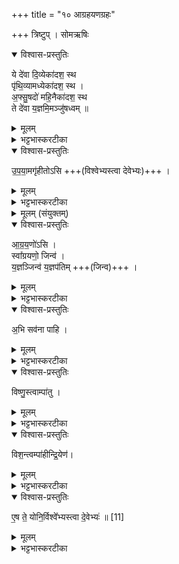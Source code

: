 +++
title = "१० आग्रहयणग्रहः"

+++
त्रिष्टुप् । सोमऋषिः
<details open><summary>विश्वास-प्रस्तुतिः</summary>

ये दे॑वा दि॒व्येका॑दश॒ स्थ   
पृ॑थि॒व्यामध्येका॑दश॒ स्थ ।   
अ॒फ्सु॒षदो॑ महि॒नैका॑दश॒ स्थ   
ते दे॑वा य॒ज्ञमि॒मञ्जु॑षध्वम् ॥
</details>

<details><summary>मूलम्</summary>

ये दे॑वा दि॒व्येका॑दश॒ स्थ   
पृ॑थि॒व्यामध्येका॑दश॒ स्थ ।   
अ॒फ्सु॒षदो॑ महि॒नैका॑दश॒ स्थ   
ते दे॑वा य॒ज्ञमि॒मञ्जु॑षध्वम् ॥
</details>

<details><summary>भट्टभास्करटीका</summary>

1आग्रयणं गृह्णाति - ये देवा इति चतुष्पदया पङ्क्त्या ॥ हे देवा ये यूयं दिवि द्युलोके एकादश स्थ एकश्च दश चेत्येकादश । 'सङ्ख्या' इति पूर्वपदप्रकृतिस्वरतम् । ये पृथिव्यामधि उपरि एकादश स्थ ये चाप्सुषदोन्तरिक्षसद एकादश स्थ । अप्सु सीदन्तीत्यप्सुषदः । 'तत्पुरुषे कृति' इत्यलुक्, सुपामादित्वात्षत्वम् । महिना महत्त्वेन । 'बहुलमन्यत्रापि' इति महेरिनच्प्रत्ययः, 'सुपां सुलुक्' इति तृतीयैकवचनस्य डादेशः । माहात्म्येन ह्यन्तरिक्षे सीदन्तीति ।   

एवं त्रयस्त्रिंशदपि यूयं हे देवा इममाग्रयणसाध्यं यज्ञं जुषध्वम् सेवध्वम् । नन्वस्य ग्रहस्य देवस्सविता पत्नीवानग्निः हरिवानिन्द्रः इति देवताः, न तु विश्वे देवाः । सत्यम्; सवितर्यग्नाविन्द्रे च द्युपृथिव्यन्तरिक्षस्था दश दशान्ये देवा अन्तर्भूता इति तेपि जुषध्वमित्युच्यते । पत्नीवदभिप्रायं वा ॥
</details>

<details open><summary>विश्वास-प्रस्तुतिः</summary>

उ॒प॒या॒मगृ॑हीतोऽसि  +++(विश्वेभ्यस्त्वा देवेभ्यः)+++ ।
</details>

<details><summary>मूलम्</summary>

उ॒प॒या॒मगृ॑हीतोऽसि  +++(विश्वेभ्यस्त्वा देवेभ्यः)+++ ।
</details>

<details><summary>भट्टभास्करटीका</summary>

इमामनुद्रुत्य 'उपयामगृहीतोसि विश्वेभ्यस्त्वा देवेभ्यः' इति गृह्णाति ॥ अस्य ग्रहणमन्त्रस्य साकाङ्क्षत्वात्सादनमन्त्रे श्रुतं विश्वेभ्यस्त्वेति सम्बध्यते ॥

-  [उदित आदित्येन्तर्यामं गृह्णाति अतिधारया पवमानस्य राज्ञः - उपयामगृहीतोसि ॥ उपयम्यन्ते स्वात्मन्येव नियम्यन्ते भूतजातान्यस्मिन् अभिन्नेधिकरणे इत्युपयामः पृथ्वी । 'इयं वा उपयामः' इति ब्राह्मणम् । 'हलश्च' इति घञ्, थाथादिस्वरेणान्तोदात्तत्वम् । तेन गृहीतस्त्वमसि ; कोन्यस्त्वां गृहीतुं क्षम इति भावः ; पृथिव्यापो गृहीष्यामीतिवत् । 'तृतीया कर्मणि' इति पूर्वपदप्रकृतिस्वरत्वम् । यद्वा - उपयामार्थं पृथिव्यर्थं गृहीतोसीति ; हे सोम ।   
ननु 'स्वाहा त्वा सुभवस्सूर्याय' इति मन्त्रवर्णनात् सूर्यदेवत्यः कथं पृथिवीदेवत्यः स्यात् ? नैतद्देवताभिधानं ; पृथिवीवासिनां प्रजानां यागद्वारेण स्थित्यर्थं गृहीतोसीति स्तूयते । यद्वा - पृथिव्यपि देवतैवास्य 'उपयामगृहीतोसीत्याहादितिदेवत्यास्तेन' इति, अदितिः पृथ्वी । 'चतुर्थी' इति योगविभागात्समासः । 'क्ते च' इति पूर्वपदप्रकृतिस्वरत्वम् । 'इयं वा उपयामस्तस्मादिमां प्रजा अनु प्रजायन्ते' इति ब्राह्मणम् ॥ ]
</details>



<details><summary>मूलम् (संयुक्तम्)</summary>

आग्रय॒णो॑ऽसि॒ स्वा᳚ग्रयणो॒ जिन्व॑ य॒ज्ञञ्जिन्व॑ य॒ज्ञप॑तिम॒भि सव॑ना पाहि॒ विष्णु॒स्त्वाम्पा॑तु॒ विश॒न्त्वम्पा॑हीन्द्रि॒येण 
</details>

<details open><summary>विश्वास-प्रस्तुतिः</summary>

आ॒ग्र॒य॒णो॑ऽसि ।  
स्वा᳚ग्रयणो॒ जिन्व॑ ।    
य॒ज्ञञ्जिन्व॑ य॒ज्ञप॑तिम्  +++(जिन्व)+++ ।  
</details>

<details><summary>मूलम्</summary>

आ॒ग्र॒य॒णो॑ऽसि ।  
स्वा᳚ग्रयणो॒ जिन्व॑ ।    
य॒ज्ञञ्जिन्व॑ य॒ज्ञप॑तिम्  +++(जिन्व)+++ ।  
</details>

<details><summary>भट्टभास्करटीका</summary>

2अधिवदते ॥ आग्रयणोसि आग्रयणाख्यो ग्रहस्त्वमस्ति । अग्रे इर्यते गृह्यत इत्यग्रयणः ग्रहाणामग्रेसरोसि । 'ते देवा आग्रयाणाग्रान्ग्रहानपश्यन्' इति ब्राह्मणम् । शकन्ध्वादित्वात्पररूपत्वम् । अग्रयाण एवाग्रयणाः । 'सान्नाय्यानुजावर' इत्यादिना स्वार्थिकोण्निपातितः । यद्वा - वाचा अग्रे प्रथममीयत इत्याग्रयणः । 'वाग्वै देवेभ्यः' इत्यादि ब्राह्मणं 'तदाग्रयणस्याग्रयणत्वम्' इत्यन्तम् ।   

स्वाग्रयाणः, अग्र्यं श्रैष्ठ्यं यन्ति प्राप्नुवन्त्यनेनेत्याग्रयणः, शोभन आग्रयणस्स्वाग्रयणः । त्वां गृहीत्वा देवा अग्रं पर्यायन् । तथा यजमानोपि त्वां गृहीत्वा समानानामग्रं पर्येत्विति भावः । 'अग्रमेव समानानां पर्येति' इति ब्राह्मणम् । यस्मादीदृशस्त्वमसि तस्माज्जिन्व प्रीणय यज्ञं, यज्ञपतिं च जिन्व । उभयत्रापि वाक्यादित्वान्न निहन्यते । जिवि प्रीणने ।
</details>

<details open><summary>विश्वास-प्रस्तुतिः</summary>

अ॒भि सव॑ना पाहि ।   
</details>

<details><summary>मूलम्</summary>

अ॒भि सव॑ना पाहि ।   
</details>

<details><summary>भट्टभास्करटीका</summary>

सवना सवनानि, अभि पाहि आभिमुख्येन पालय तवाक्षीणतया । त्वयि हीक्षीणे प्रायश्चित्तप्रसङ्गादरक्षितानि सवनानि स्युः; तस्मान्मा क्षेष्ठा इत्यर्थः ।   
</details>

<details open><summary>विश्वास-प्रस्तुतिः</summary>

विष्णु॒स्त्वाम्पा॑तु ।   
</details>

<details><summary>मूलम्</summary>

विष्णु॒स्त्वाम्पा॑तु ।   
</details>

<details><summary>भट्टभास्करटीका</summary>

तथा  भगवान्विष्णुस्त्वां पातु यस्सर्वं पाति ।   
</details>

<details open><summary>विश्वास-प्रस्तुतिः</summary>

विश॒न्त्वम्पा॑हीन्द्रि॒येण॑।   
</details>

<details><summary>मूलम्</summary>

विश॒न्त्वम्पा॑हीन्द्रि॒येण॑।   
</details>

<details><summary>भट्टभास्करटीका</summary>

तमपि विशं प्रजां यजमानस्य स्वभूतां पाहि सर्वां वा, इन्द्रियेणेत्थंभूतां प्रजामविकलेन्द्रियां कुर्वित्यर्थः ॥
</details>

<details open><summary>विश्वास-प्रस्तुतिः</summary>

ए॒ष ते॒ योनि॒र्विश्वे᳚भ्यस्त्वा दे॒वेभ्यः॑ ॥ [11]
</details>

<details><summary>मूलम्</summary>

ए॒ष ते॒ योनि॒र्विश्वे᳚भ्यस्त्वा दे॒वेभ्यः॑ ॥ [11]
</details>

<details><summary>भट्टभास्करटीका</summary>

3एवमनुद्रुत्य 'एष ते योनिर्विश्वेभ्यस्त्वा देवेभ्यः' इति सादयति ।

  -  [आग्रयणस्थाल्याः ग्रहस्य संस्रावमपनयति - एष ते योनिरिति ॥ हे उपांशुसंस्राव एष आग्रयणस्थाल्याख्यस्ते तव योनिः स्थानम्, यत्र निहितस्त्वं यागसिद्ध्यै सम्पत्स्यसे । अतस्तं प्रविशेति शेषः ॥]

'वैश्वदेवो ह्येष देवतया' इति ब्राह्मणम् । 'आत्मा वा एष यज्ञस्य यदाग्रयणः' इत्यादि च ॥

इति चतुर्थे दशमोनुवाकः ॥  
</details>
